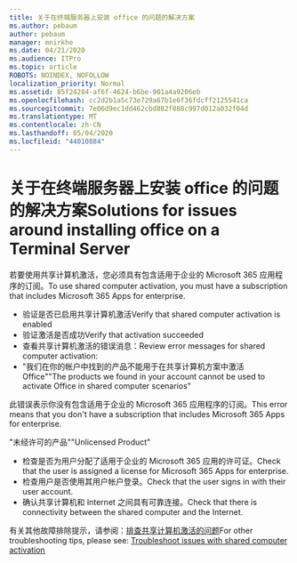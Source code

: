 ```yaml
---
title: 关于在终端服务器上安装 office 的问题的解决方案
ms.author: pebaum
author: pebaum
manager: mnirkhe
ms.date: 04/21/2020
ms.audience: ITPro
ms.topic: article
ROBOTS: NOINDEX, NOFOLLOW
localization_priority: Normal
ms.assetid: 85f24284-af6f-4624-b6be-901a4a9206eb
ms.openlocfilehash: cc2d2b1a5c73e729a67b1e6f36fdcff2125541ca
ms.sourcegitcommit: 7e06d9ec1dd462cbd882f088c997d012a032f04d
ms.translationtype: MT
ms.contentlocale: zh-CN
ms.lasthandoff: 05/04/2020
ms.locfileid: "44010884"
---
```

# <a name="solutions-for-issues-around-installing-office-on-a-terminal-server"></a><span data-ttu-id="0cfc8-102">关于在终端服务器上安装 office 的问题的解决方案</span><span class="sxs-lookup"><span data-stu-id="0cfc8-102">Solutions for issues around installing office on a Terminal Server</span></span>

<span data-ttu-id="0cfc8-103">若要使用共享计算机激活，您必须具有包含适用于企业的 Microsoft 365 应用程序的订阅。</span><span class="sxs-lookup"><span data-stu-id="0cfc8-103">To use shared computer activation, you must have a subscription that includes Microsoft 365 Apps for enterprise.</span></span>
  
- <span data-ttu-id="0cfc8-104">验证是否已启用共享计算机激活</span><span class="sxs-lookup"><span data-stu-id="0cfc8-104">Verify that shared computer activation is enabled</span></span>
- <span data-ttu-id="0cfc8-105">验证激活是否成功</span><span class="sxs-lookup"><span data-stu-id="0cfc8-105">Verify that activation succeeded</span></span>
- <span data-ttu-id="0cfc8-106">查看共享计算机激活的错误消息：</span><span class="sxs-lookup"><span data-stu-id="0cfc8-106">Review error messages for shared computer activation:</span></span>
- <span data-ttu-id="0cfc8-107">"我们在你的帐户中找到的产品不能用于在共享计算机方案中激活 Office"</span><span class="sxs-lookup"><span data-stu-id="0cfc8-107">"The products we found in your account cannot be used to activate Office in shared computer scenarios"</span></span>
  
<span data-ttu-id="0cfc8-108">此错误表示你没有包含适用于企业的 Microsoft 365 应用程序的订阅。</span><span class="sxs-lookup"><span data-stu-id="0cfc8-108">This error means that you don't have a subscription that includes Microsoft 365 Apps for enterprise.</span></span>

<span data-ttu-id="0cfc8-109">"未经许可的产品"</span><span class="sxs-lookup"><span data-stu-id="0cfc8-109">"Unlicensed Product"</span></span>

- <span data-ttu-id="0cfc8-110">检查是否为用户分配了适用于企业的 Microsoft 365 应用的许可证。</span><span class="sxs-lookup"><span data-stu-id="0cfc8-110">Check that the user is assigned a license for Microsoft 365 Apps for enterprise.</span></span>
- <span data-ttu-id="0cfc8-111">检查用户是否使用其用户帐户登录。</span><span class="sxs-lookup"><span data-stu-id="0cfc8-111">Check that the user signs in with their user account.</span></span>
- <span data-ttu-id="0cfc8-112">确认共享计算机和 Internet 之间具有可靠连接。</span><span class="sxs-lookup"><span data-stu-id="0cfc8-112">Check that there is connectivity between the shared computer and the Internet.</span></span>

<span data-ttu-id="0cfc8-113">有关其他故障排除提示，请参阅：[排查共享计算机激活的问题](https://docs.microsoft.com/DeployOffice/troubleshoot-shared-computer-activation)</span><span class="sxs-lookup"><span data-stu-id="0cfc8-113">For other troubleshooting tips, please see: [Troubleshoot issues with shared computer activation](https://docs.microsoft.com/DeployOffice/troubleshoot-shared-computer-activation)</span></span>